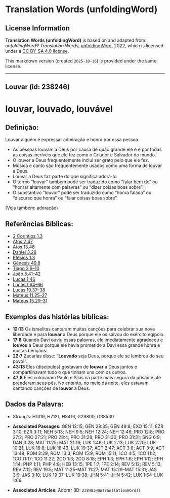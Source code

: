 # Translation Words (unfoldingWord)

## License Information

**Translation Words (unfoldingWord)** is based on and adapted from: _unfoldingWord® Translation Words_, [unfoldingWord](https://unfoldingword.org/utw), 2022, which is licensed under a [CC BY-SA 4.0 license](https://creativecommons.org/licenses/by-sa/4.0/legalcode.en).

This markdown version (created `2025-10-16`) is provided under the same license.



--------------------------------

## Louvar (id: 238246)

louvar, louvado, louvável
=========================

Definição:
----------

Louvar alguém é expressar admiração e honra por essa pessoa.

* As pessoas louvam a Deus por causa de quão grande ele é e por todas as coisas incríveis que ele fez como o Criador e Salvador do mundo.
* O louvor a Deus frequentemente inclui ser grato pelo que ele fez.
* Música e canto são frequentemente usados como uma forma de louvar a Deus.
* Louvar a Deus faz parte do que significa adorá\-lo.
* O termo “louvar” também pode ser traduzido como “falar bem de” ou “honrar altamente com palavras” ou “dizer coisas boas sobre”.
* O substantivo “louvor” pode ser traduzido como “honra falada” ou “discurso que honra” ou “falar coisas boas sobre”.

(Veja também: adoração)

Referências Bíblicas:
---------------------

* [2 Coríntios 1\.3](https://ref.ly/2Cor1:3)
* [Atos 2\.47](https://ref.ly/Acts2:47)
* [Atos 13\.48](https://ref.ly/Acts13:48)
* [Daniel 3\.28](https://ref.ly/Dan3:28)
* [Efésios 1\.3](https://ref.ly/Eph1:3)
* [Gênesis 49\.8](https://ref.ly/Gen49:8)
* [Tiago 3\.9–10](https://ref.ly/Jas3:9-Jas3:10)
* [João 5\.41–42](https://ref.ly/John5:41-John5:42)
* [Lucas 1\.46](https://ref.ly/Luke1:46)
* [Lucas 1\.64–66](https://ref.ly/Luke1:64-Luke1:66)
* [Lucas 19\.37–38](https://ref.ly/Luke19:37-Luke19:38)
* [Mateus 11\.25–27](https://ref.ly/Matt11:25-Matt11:27)
* [Mateus 15\.29–31](https://ref.ly/Matt15:29-Matt15:31)

Exemplos das histórias bíblicas:
--------------------------------

* **12:13** Os israelitas cantaram muitas canções para celebrar sua nova liberdade e para **louvar** a Deus porque ele os salvou do exército egípcio.
* **17:8** Quando Davi ouviu essas palavras, ele imediatamente agradeceu e **louvou** a Deus porque ele havia prometido a Davi essa grande honra e muitas bênçãos.
* **22:7** Zacarias disse: “**Louvado** seja Deus, porque ele se lembrou do seu povo!”.
* **43:13** Eles (discípulos) gostavam de **louvar** a Deus juntos e compartilhavam tudo o que tinham uns com os outros.
* **47:8** Eles colocaram Paulo e Silas na parte mais segura da prisão e até prenderam seus pés. No entanto, no meio da noite, eles estavam cantando canções de **louvor** a Deus.

Dados da Palavra:
-----------------

* Strong’s: H1319, H7121, H8416, G29800, G38530

* **Associated Passages:** GEN 12:15; GEN 29:35; GEN 49:8; EXO 15:11; EZR 3:10; EZR 3:11; NEH 5:13; NEH 9:5; NEH 12:24; NEH 12:46; PRO 12:8; PRO 27:2; PRO 27:21; PRO 28:4; PRO 31:28; PRO 31:30; PRO 31:31; SNG 6:9; DAN 3:28; MAT 11:25; MAT 21:16; LUK 1:46; LUK 2:13; LUK 2:20; LUK 10:21; LUK 16:8; LUK 18:43; LUK 19:37; ACT 2:47; ACT 3:8; ACT 3:9; ACT 13:48; ROM 2:29; ROM 13:3; ROM 15:9; ROM 15:11; 1CO 4:5; 1CO 11:2; 1CO 11:17; 1CO 11:22; 2CO 1:3; 2CO 8:18; EPH 1:3; EPH 1:6; EPH 1:12; EPH 1:14; PHP 1:11; PHP 4:8; HEB 13:15; 1PE 1:7; 1PE 2:14; REV 5:12; REV 5:13; REV 7:12; REV 19:5; MAT 11:25–MAT 11:27; MAT 15:29–MAT 15:31; JAS 3:9–JAS 3:10; LUK 19:37–LUK 19:38; JHN 5:41–JHN 5:42; LUK 1:64–LUK 1:66
* **Associated Articles:** Adorar (ID: `238483@UWTranslationWords`)


